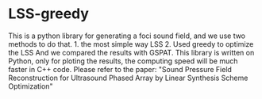 # LSS-greedy
This is a python library for generating a foci sound field, and we use two methods to do that. 1. the most simple way LSS 2. Used greedy to optimize the LSS And we compared the results with GSPAT. This library is written on Python, only for ploting the results, the computing speed will be much faster in C++ code. Please refer to the paper: "Sound Pressure Field Reconstruction for Ultrasound Phased Array by Linear Synthesis Scheme Optimization"
